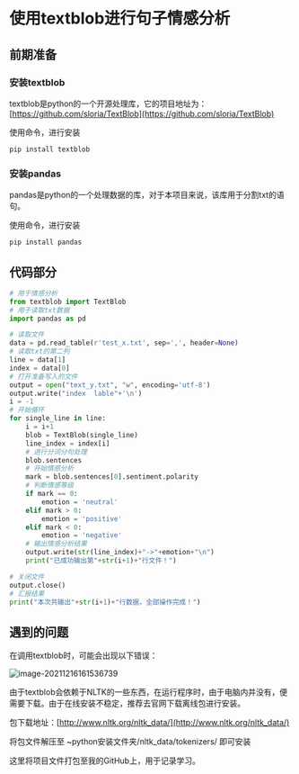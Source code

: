# 使用textblob进行句子情感分析

## 前期准备

### 安装textblob

textblob是python的一个开源处理库，它的项目地址为：[https://github.com/sloria/TextBlob](https://github.com/sloria/TextBlob)

使用命令，进行安装

```
pip install textblob
```

### 安装pandas

pandas是python的一个处理数据的库，对于本项目来说，该库用于分割txt的语句。

使用命令，进行安装

```
pip install pandas
```

## 代码部分

```python
# 用于情感分析
from textblob import TextBlob
# 用于读取txt数据
import pandas as pd

# 读取文件
data = pd.read_table(r'test_x.txt', sep=',', header=None)
# 读取txt的第二列
line = data[1]
index = data[0]
# 打开准备写入的文件
output = open("text_y.txt", "w", encoding='utf-8')
output.write("index  lable"+'\n')
i = -1
# 开始循环
for single_line in line:
    i = i+1
    blob = TextBlob(single_line)
    line_index = index[i]
    # 进行分词分句处理
    blob.sentences
    # 开始情感分析
    mark = blob.sentences[0].sentiment.polarity
    # 判断情感等级
    if mark == 0:
        emotion = 'neutral'
    elif mark > 0:
        emotion = 'positive'
    elif mark < 0:
        emotion = 'negative'
    # 输出情感分析结果
    output.write(str(line_index)+"->"+emotion+"\n")
    print("已成功输出第"+str(i+1)+"行文件！")

# 关闭文件
output.close()
# 汇报结果
print("本次共输出"+str(i+1)+"行数据，全部操作完成！")
```

## 遇到的问题

在调用textblob时，可能会出现以下错误：

![image-20211216161536739](https://file.blog.yuleng.top/image/2021/12/image-20211216161536739.png)

由于textblob会依赖于NLTK的一些东西，在运行程序时，由于电脑内并没有，便需要下载。由于在线安装不稳定，推荐去官网下载离线包进行安装。

包下载地址：[http://www.nltk.org/nltk_data/](http://www.nltk.org/nltk_data/)

将包文件解压至 ~python安装文件夹/nltk_data/tokenizers/ 即可安装



这里将项目文件打包至我的GitHub上，用于记录学习。
